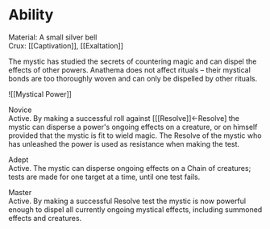 # Ability
Material: A small silver bell<br>Crux: [[Captivation]], [[Exaltation]]

The mystic has studied the secrets of countering magic and can dispel the effects of other powers. Anathema does not affect rituals – their mystical bonds are too thoroughly woven and can only be dispelled by other rituals.

![[Mystical Power]]

Novice<br>Active. By making a successful roll against \[[[Resolve]]←Resolve\] the mystic can disperse a power's ongoing effects on a creature, or on himself provided that the mystic is fit to wield magic. The Resolve of the mystic who has unleashed the power is used as resistance when making the test.

Adept<br>Active. The mystic can disperse ongoing effects on a Chain of creatures; tests are made for one target at a time, until one test fails.

Master<br>Active. By making a successful Resolve test the mystic is now powerful enough to dispel all currently ongoing mystical effects, including summoned effects and creatures.